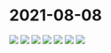 # 2021-08-08

<image-container>
  <img preview="0" src="http://wangleant.com/turtle-images-thumbnail/IMG_20210808_135522.jpg"/>
</image-container>
<image-container>
  <img preview="0" src="http://wangleant.com/turtle-images-thumbnail/IMG_20210808_135648.jpg"/>
</image-container>
<image-container>
  <img preview="0" src="http://wangleant.com/turtle-images-thumbnail/IMG_20210808_135708.jpg"/>
</image-container>
<image-container>
  <img preview="0" src="http://wangleant.com/turtle-images-thumbnail/IMG_20210808_135756.jpg"/>
</image-container>
<image-container>
  <img preview="0" src="http://wangleant.com/turtle-images-thumbnail/IMG_20210808_135847.jpg"/>
</image-container>
<image-container>
  <img preview="0" src="http://wangleant.com/turtle-images-thumbnail/IMG_20210808_140015.jpg"/>
</image-container>
<image-container>
  <img preview="0" src="http://wangleant.com/turtle-images-thumbnail/IMG_20210808_142234.jpg"/>
</image-container>